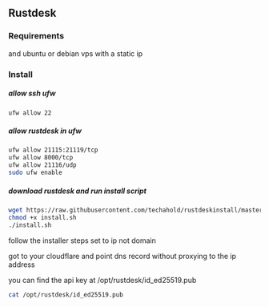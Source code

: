 ## Rustdesk

### Requirements

and ubuntu or debian vps with a static ip

### Install

##### allow ssh ufw
```bash
ufw allow 22
```

##### allow rustdesk in ufw
```bash
ufw allow 21115:21119/tcp
ufw allow 8000/tcp
ufw allow 21116/udp
sudo ufw enable
```

##### download rustdesk and run install script
```bash
wget https://raw.githubusercontent.com/techahold/rustdeskinstall/master/install.sh
chmod +x install.sh
./install.sh
```

follow the installer steps set to ip not domain

got to your cloudflare and point dns record without proxying to the ip address

you can find the api key at /opt/rustdesk/id_ed25519.pub
```bash
cat /opt/rustdesk/id_ed25519.pub
```
